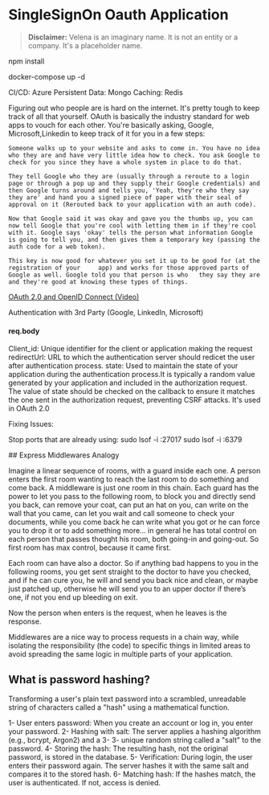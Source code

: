 # SingleSignOn Oauth Application

> **Disclaimer:** Velena is an imaginary name. It is not an entity or a company. It's a placeholder name.

npm install

docker-compose up -d

CI/CD: Azure
Persistent Data: Mongo
Caching: Redis

Figuring out who people are is hard on the internet. It's pretty tough to keep track of all that yourself. OAuth is basically the industry standard for web apps to vouch for each other. You're basically asking, Google, Microsoft,Linkedin to keep track of it for you in a few steps:

    Someone walks up to your website and asks to come in. You have no idea who they are and have very little idea how to check. You ask Google to check for you since they have a whole system in place to do that.

    They tell Google who they are (usually through a reroute to a login page or through a pop up and they supply their Google credentials) and then Google turns around and tells you, 'Yeah, they're who they say they are' and hand you a signed piece of paper with their seal of approval on it (Rerouted back to your application with an auth code).

    Now that Google said it was okay and gave you the thumbs up, you can now tell Google that you're cool with letting them in if they're cool with it. Google says 'okay' tells the person what information Google is going to tell you, and then gives them a temporary key (passing the auth code for a web token).

    This key is now good for whatever you set it up to be good for (at the registration of your     app) and works for those approved parts of Google as well. Google told you that person is who   they say they are and they're good at knowing these types of things.

[OAuth 2.0 and OpenID Connect (Video)](https://www.youtube.com/watch?v=996OiexHze0)

Authentication with 3rd Party (Google, LinkedIn, Microsoft)

#### req.body

Client_id: Unique identifier for the client or application making the request
redirectUrl: URL to which the authentication server should redicet the user
after authentication process.
state: Used to maintain the state of your application during the authentication
process.It is typically a random value generated by your application and included
in the authorization request. The value of state should be checked on the callback
to ensure it matches the one sent in the authorization request, preventing CSRF attacks.
It's used in OAuth 2.0

Fixing Issues:

Stop ports that are already using:
sudo lsof -i :27017
sudo lsof -i :6379

## Express Middlewares Analogy

Imagine a linear sequence of rooms, with a guard inside each one. A person enters the first room wanting to reach the last room to do something and come back. A middleware is just one room in this chain. Each guard has the power to let you pass to the following room, to block you and directly send you back, can remove your coat, can put an hat on you, can write on the wall that you came, can let you wait and call someone to check your documents, while you come back he can write what you got or he can force you to drop it or to add something more… in general he has total control on each person that passes thought his room, both going-in and going-out. So first room has max control, because it came first.

Each room can have also a doctor. So if anything bad happens to you in the following rooms, you get sent straight to the doctor to have you checked, and if he can cure you, he will and send you back nice and clean, or maybe just patched up, otherwise he will send you to an upper doctor if there’s one, if not you end up bleeding on exit.

Now the person when enters is the request, when he leaves is the response.

Middlewares are a nice way to process requests in a chain way, while isolating the responsibility (the code) to specific things in limited areas to avoid spreading the same logic in multiple parts of your application.

## What is password hashing?

Transforming a user's plain text password into a scrambled, unreadable string of characters called a "hash" using a mathematical function.

1- User enters password: When you create an account or log in, you enter your password.
2- Hashing with salt: The server applies a hashing algorithm (e.g., bcrypt, Argon2) and a 3- 3- unique random string called a "salt" to the password.
4- Storing the hash: The resulting hash, not the original password, is stored in the database.
5- Verification: During login, the user enters their password again. The server hashes it with the same salt and compares it to the stored hash.
6- Matching hash: If the hashes match, the user is authenticated. If not, access is denied.
